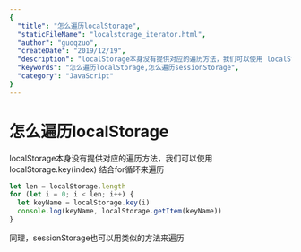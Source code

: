 ```yaml
---
{
  "title": "怎么遍历localStorage",
  "staticFileName": "localstorage_iterator.html",
  "author": "guoqzuo",
  "createDate": "2019/12/19",
  "description": "localStorage本身没有提供对应的遍历方法，我们可以使用 localStorage.key(index) 结合for循环来遍历",
  "keywords": "怎么遍历localStorage,怎么遍历sessionStorage",
  "category": "JavaScript"
}
---
```


# 怎么遍历localStorage

localStorage本身没有提供对应的遍历方法，我们可以使用 localStorage.key(index) 结合for循环来遍历


```js
let len = localStorage.length
for (let i = 0; i < len; i++) {
  let keyName = localStorage.key(i)
  console.log(keyName, localStorage.getItem(keyName))
}
```

同理，sessionStorage也可以用类似的方法来遍历

